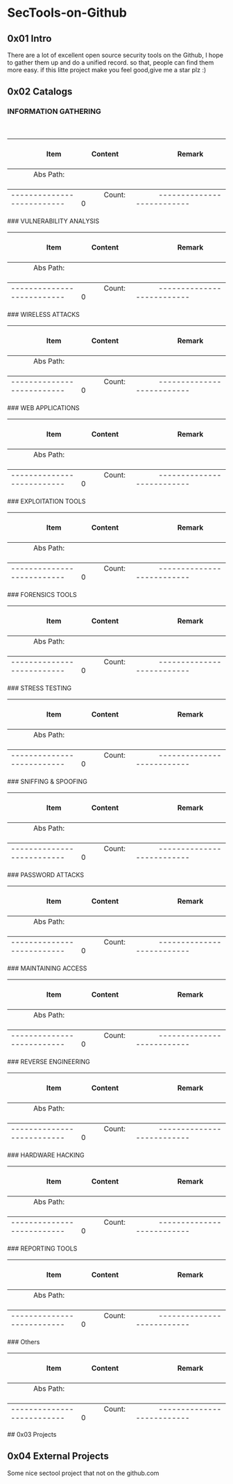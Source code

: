 # SecTools-on-Github


## 0x01 Intro
There are a lot of excellent open source security tools on the Github, I hope to gather them up and do a unified record. so that, people can find them more easy. if this litte project make you feel good,give me a star plz :)

## 0x02 Catalogs

### INFORMATION GATHERING
<table>
    <thread>
      <tr> 
　　　  <th> 
　　　    Item 
　　　  </th> 
　　　  <th> 
　　　    Content
　　　  </th>
　　　  <th> 
　　　    Remark
　　　  </th> 
　　  </tr> 
    </thread>
    <tbody>
      <tr> 
　　　  <td> 
　　　    Abs Path: 
　　　  </td> 
　　　  <td>
　　　  </td>
　　　  <td>
　　　  </td>
　　  </tr>
    </tbody>
    <tfoot>
      <tr> 
        <td>
          --------------------------
        </td>
　　　  <td> 
　　　    Count: 0 
　　　  </td>
　　　  <td>
　　　    --------------------------
　　　  </td>
　　  </tr> 
    </tfoot>
</table>
### VULNERABILITY ANALYSIS
<table>
    <thread>
      <tr> 
　　　  <th> 
　　　    Item 
　　　  </th> 
　　　  <th> 
　　　    Content
　　　  </th>
　　　  <th> 
　　　    Remark
　　　  </th> 
　　  </tr> 
    </thread>
    <tbody>
      <tr> 
　　　  <td> 
　　　    Abs Path: 
　　　  </td> 
　　　  <td>
　　　  </td>
　　　  <td>
　　　  </td>
　　  </tr>
    </tbody>
    <tfoot>
      <tr> 
        <td>
          --------------------------
        </td>
　　　  <td> 
　　　    Count: 0 
　　　  </td>
　　　  <td>
　　　    --------------------------
　　　  </td>
　　  </tr> 
    </tfoot>
</table>
### WIRELESS ATTACKS
<table>
    <thread>
      <tr> 
　　　  <th> 
　　　    Item 
　　　  </th> 
　　　  <th> 
　　　    Content
　　　  </th>
　　　  <th> 
　　　    Remark
　　　  </th> 
　　  </tr> 
    </thread>
    <tbody>
      <tr> 
　　　  <td> 
　　　    Abs Path: 
　　　  </td> 
　　　  <td>
　　　  </td>
　　　  <td>
　　　  </td>
　　  </tr>
    </tbody>
    <tfoot>
      <tr> 
        <td>
          --------------------------
        </td>
　　　  <td> 
　　　    Count: 0 
　　　  </td>
　　　  <td>
　　　    --------------------------
　　　  </td>
　　  </tr> 
    </tfoot>
</table>
### WEB APPLICATIONS
<table>
    <thread>
      <tr> 
　　　  <th> 
　　　    Item 
　　　  </th> 
　　　  <th> 
　　　    Content
　　　  </th>
　　　  <th> 
　　　    Remark
　　　  </th> 
　　  </tr> 
    </thread>
    <tbody>
      <tr> 
　　　  <td> 
　　　    Abs Path: 
　　　  </td> 
　　　  <td>
　　　  </td>
　　　  <td>
　　　  </td>
　　  </tr>
    </tbody>
    <tfoot>
      <tr> 
        <td>
          --------------------------
        </td>
　　　  <td> 
　　　    Count: 0 
　　　  </td>
　　　  <td>
　　　    --------------------------
　　　  </td>
　　  </tr> 
    </tfoot>
</table>
### EXPLOITATION TOOLS
<table>
    <thread>
      <tr> 
　　　  <th> 
　　　    Item 
　　　  </th> 
　　　  <th> 
　　　    Content
　　　  </th>
　　　  <th> 
　　　    Remark
　　　  </th> 
　　  </tr> 
    </thread>
    <tbody>
      <tr> 
　　　  <td> 
　　　    Abs Path: 
　　　  </td> 
　　　  <td>
　　　  </td>
　　　  <td>
　　　  </td>
　　  </tr>
    </tbody>
    <tfoot>
      <tr> 
        <td>
          --------------------------
        </td>
　　　  <td> 
　　　    Count: 0 
　　　  </td>
　　　  <td>
　　　    --------------------------
　　　  </td>
　　  </tr> 
    </tfoot>
</table>
### FORENSICS TOOLS
<table>
    <thread>
      <tr> 
　　　  <th> 
　　　    Item 
　　　  </th> 
　　　  <th> 
　　　    Content
　　　  </th>
　　　  <th> 
　　　    Remark
　　　  </th> 
　　  </tr> 
    </thread>
    <tbody>
      <tr> 
　　　  <td> 
　　　    Abs Path: 
　　　  </td> 
　　　  <td>
　　　  </td>
　　　  <td>
　　　  </td>
　　  </tr>
    </tbody>
    <tfoot>
      <tr> 
        <td>
          --------------------------
        </td>
　　　  <td> 
　　　    Count: 0 
　　　  </td>
　　　  <td>
　　　    --------------------------
　　　  </td>
　　  </tr> 
    </tfoot>
</table>
### STRESS TESTING
<table>
    <thread>
      <tr> 
　　　  <th> 
　　　    Item 
　　　  </th> 
　　　  <th> 
　　　    Content
　　　  </th>
　　　  <th> 
　　　    Remark
　　　  </th> 
　　  </tr> 
    </thread>
    <tbody>
      <tr> 
　　　  <td> 
　　　    Abs Path: 
　　　  </td> 
　　　  <td>
　　　  </td>
　　　  <td>
　　　  </td>
　　  </tr>
    </tbody>
    <tfoot>
      <tr> 
        <td>
          --------------------------
        </td>
　　　  <td> 
　　　    Count: 0 
　　　  </td>
　　　  <td>
　　　    --------------------------
　　　  </td>
　　  </tr> 
    </tfoot>
</table>
### SNIFFING & SPOOFING
<table>
    <thread>
      <tr> 
　　　  <th> 
　　　    Item 
　　　  </th> 
　　　  <th> 
　　　    Content
　　　  </th>
　　　  <th> 
　　　    Remark
　　　  </th> 
　　  </tr> 
    </thread>
    <tbody>
      <tr> 
　　　  <td> 
　　　    Abs Path: 
　　　  </td> 
　　　  <td>
　　　  </td>
　　　  <td>
　　　  </td>
　　  </tr>
    </tbody>
    <tfoot>
      <tr> 
        <td>
          --------------------------
        </td>
　　　  <td> 
　　　    Count: 0 
　　　  </td>
　　　  <td>
　　　    --------------------------
　　　  </td>
　　  </tr> 
    </tfoot>
</table>
### PASSWORD ATTACKS
<table>
    <thread>
      <tr> 
　　　  <th> 
　　　    Item 
　　　  </th> 
　　　  <th> 
　　　    Content
　　　  </th>
　　　  <th> 
　　　    Remark
　　　  </th> 
　　  </tr> 
    </thread>
    <tbody>
      <tr> 
　　　  <td> 
　　　    Abs Path: 
　　　  </td> 
　　　  <td>
　　　  </td>
　　　  <td>
　　　  </td>
　　  </tr>
    </tbody>
    <tfoot>
      <tr> 
        <td>
          --------------------------
        </td>
　　　  <td> 
　　　    Count: 0 
　　　  </td>
　　　  <td>
　　　    --------------------------
　　　  </td>
　　  </tr> 
    </tfoot>
</table>
### MAINTAINING ACCESS
<table>
    <thread>
      <tr> 
　　　  <th> 
　　　    Item 
　　　  </th> 
　　　  <th> 
　　　    Content
　　　  </th>
　　　  <th> 
　　　    Remark
　　　  </th> 
　　  </tr> 
    </thread>
    <tbody>
      <tr> 
　　　  <td> 
　　　    Abs Path: 
　　　  </td> 
　　　  <td>
　　　  </td>
　　　  <td>
　　　  </td>
　　  </tr>
    </tbody>
    <tfoot>
      <tr> 
        <td>
          --------------------------
        </td>
　　　  <td> 
　　　    Count: 0 
　　　  </td>
　　　  <td>
　　　    --------------------------
　　　  </td>
　　  </tr> 
    </tfoot>
</table>
### REVERSE ENGINEERING
<table>
    <thread>
      <tr> 
　　　  <th> 
　　　    Item 
　　　  </th> 
　　　  <th> 
　　　    Content
　　　  </th>
　　　  <th> 
　　　    Remark
　　　  </th> 
　　  </tr> 
    </thread>
    <tbody>
      <tr> 
　　　  <td> 
　　　    Abs Path: 
　　　  </td> 
　　　  <td>
　　　  </td>
　　　  <td>
　　　  </td>
　　  </tr>
    </tbody>
    <tfoot>
      <tr> 
        <td>
          --------------------------
        </td>
　　　  <td> 
　　　    Count: 0 
　　　  </td>
　　　  <td>
　　　    --------------------------
　　　  </td>
　　  </tr> 
    </tfoot>
</table>
### HARDWARE HACKING
<table>
    <thread>
      <tr> 
　　　  <th> 
　　　    Item 
　　　  </th> 
　　　  <th> 
　　　    Content
　　　  </th>
　　　  <th> 
　　　    Remark
　　　  </th> 
　　  </tr> 
    </thread>
    <tbody>
      <tr> 
　　　  <td> 
　　　    Abs Path: 
　　　  </td> 
　　　  <td>
　　　  </td>
　　　  <td>
　　　  </td>
　　  </tr>
    </tbody>
    <tfoot>
      <tr> 
        <td>
          --------------------------
        </td>
　　　  <td> 
　　　    Count: 0 
　　　  </td>
　　　  <td>
　　　    --------------------------
　　　  </td>
　　  </tr> 
    </tfoot>
</table>
### REPORTING TOOLS
<table>
    <thread>
      <tr> 
　　　  <th> 
　　　    Item 
　　　  </th> 
　　　  <th> 
　　　    Content
　　　  </th>
　　　  <th> 
　　　    Remark
　　　  </th> 
　　  </tr> 
    </thread>
    <tbody>
      <tr> 
　　　  <td> 
　　　    Abs Path: 
　　　  </td> 
　　　  <td>
　　　  </td>
　　　  <td>
　　　  </td>
　　  </tr>
    </tbody>
    <tfoot>
      <tr> 
        <td>
          --------------------------
        </td>
　　　  <td> 
　　　    Count: 0 
　　　  </td>
　　　  <td>
　　　    --------------------------
　　　  </td>
　　  </tr> 
    </tfoot>
</table>
### Others
<table>
    <thread>
      <tr> 
　　　  <th> 
　　　    Item 
　　　  </th> 
　　　  <th> 
　　　    Content
　　　  </th>
　　　  <th> 
　　　    Remark
　　　  </th> 
　　  </tr> 
    </thread>
    <tbody>
      <tr> 
　　　  <td> 
　　　    Abs Path: 
　　　  </td> 
　　　  <td>
　　　  </td>
　　　  <td>
　　　  </td>
　　  </tr>
    </tbody>
    <tfoot>
      <tr> 
        <td>
          --------------------------
        </td>
　　　  <td> 
　　　    Count: 0 
　　　  </td>
　　　  <td>
　　　    --------------------------
　　　  </td>
　　  </tr> 
    </tfoot>
</table>
## 0x03 Projects




## 0x04 External Projects
Some nice sectool project that not on the github.com
